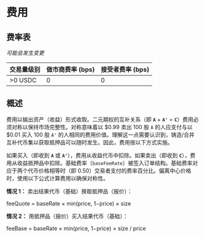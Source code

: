 # 费用

## 费率表

_可能会发生变更_

交易量级别 | 做市商费率 (bps) | 接受者费率 (bps)
---|---|---
>0 USDC | 0 | 0

## 概述

费用以输出资产（收益）形式收取。二元期权的互补关系（即 **`A`** + **`A'`** = **`C`**）费用必须对称以保持市场完整性。对称意味着以 $0.99 卖出 100 股 `A` 的人应支付与以 $0.01 买入 100 股 `A'` 的人相同的费用价值。理解这一点需要认识到，铸造/合并互补代币集以获取抵押品可以随时发生。因此，费用按以下方式实施。

如果买入（即收到 **`A`** 或 **`A'`**），费用从收益代币中扣除。如果卖出（即收到 **`C`**），费用从收益抵押品中扣除。基础费率（`baseFeeRate`）被签入订单结构。基础费率对应于两个代币价格相等时（即 0.50）交易者支付的费率百分比。偏离中心价格时，使用以下公式计算费用以确保对称性。

**情况 1：** 卖出结果代币（基础）换取抵押品（报价）：

feeQuote = baseRate × min(price, 1−price) × size

**情况 2：** 用抵押品（报价）买入结果代币（基础）：

feeBase = baseRate × min(price, 1−price) × size / price